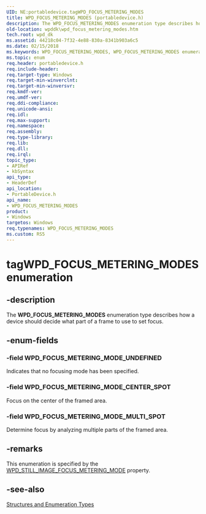 ```yaml
---
UID: NE:portabledevice.tagWPD_FOCUS_METERING_MODES
title: WPD_FOCUS_METERING_MODES (portabledevice.h)
description: The WPD_FOCUS_METERING_MODES enumeration type describes how a device should decide what part of a frame to use to set focus.
old-location: wpddk\wpd_focus_metering_modes.htm
tech.root: wpd_dk
ms.assetid: 44218c04-7f32-4e88-830a-8341b903a6c5
ms.date: 02/15/2018
ms.keywords: WPD_FOCUS_METERING_MODES, WPD_FOCUS_METERING_MODES enumeration, WPD_FOCUS_METERING_MODE_CENTER_SPOT, WPD_FOCUS_METERING_MODE_MULTI_SPOT, WPD_FOCUS_METERING_MODE_UNDEFINED, enumeration, portabledevice/WPD_FOCUS_METERING_MODES, portabledevice/WPD_FOCUS_METERING_MODE_CENTER_SPOT, portabledevice/WPD_FOCUS_METERING_MODE_MULTI_SPOT, portabledevice/WPD_FOCUS_METERING_MODE_UNDEFINED, tagWPD_FOCUS_METERING_MODES, wpddk.wpd_focus_metering_modes
ms.topic: enum
req.header: portabledevice.h
req.include-header: 
req.target-type: Windows
req.target-min-winverclnt: 
req.target-min-winversvr: 
req.kmdf-ver: 
req.umdf-ver: 
req.ddi-compliance: 
req.unicode-ansi: 
req.idl: 
req.max-support: 
req.namespace: 
req.assembly: 
req.type-library: 
req.lib: 
req.dll: 
req.irql: 
topic_type:
- APIRef
- kbSyntax
api_type:
- HeaderDef
api_location:
- PortableDevice.h
api_name:
- WPD_FOCUS_METERING_MODES
product:
- Windows
targetos: Windows
req.typenames: WPD_FOCUS_METERING_MODES
ms.custom: RS5
---
```


# tagWPD_FOCUS_METERING_MODES enumeration


## -description



The <b>WPD_FOCUS_METERING_MODES</b> enumeration type describes how a device should decide what part of a frame to use to set focus.




## -enum-fields




### -field WPD_FOCUS_METERING_MODE_UNDEFINED

Indicates that no focusing mode has been specified.


### -field WPD_FOCUS_METERING_MODE_CENTER_SPOT

Focus on the center of the framed area.


### -field WPD_FOCUS_METERING_MODE_MULTI_SPOT

Determine focus by analyzing multiple parts of the framed area.


## -remarks



This enumeration is specified by the <a href="https://docs.microsoft.com/windows/desktop/wpd_sdk/still-image-properties">WPD_STILL_IMAGE_FOCUS_METERING_MODE</a> property.




## -see-also




<a href="https://msdn.microsoft.com/library/windows/hardware/ff597672">Structures and Enumeration Types</a>
 

 

